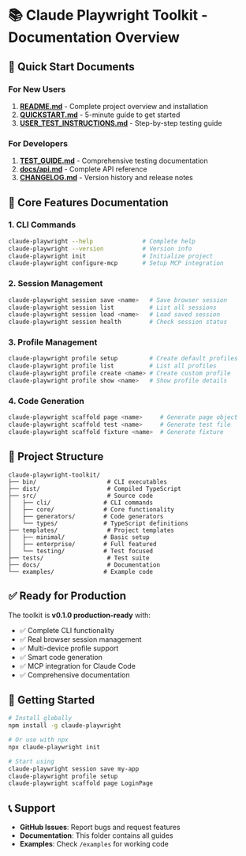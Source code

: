# 📚 Claude Playwright Toolkit - Documentation Overview

## 🚀 Quick Start Documents

### For New Users
1. **[README.md](../README.md)** - Complete project overview and installation
2. **[QUICKSTART.md](../QUICKSTART.md)** - 5-minute guide to get started
3. **[USER_TEST_INSTRUCTIONS.md](../USER_TEST_INSTRUCTIONS.md)** - Step-by-step testing guide

### For Developers  
1. **[TEST_GUIDE.md](../TEST_GUIDE.md)** - Comprehensive testing documentation
2. **[docs/api.md](api.md)** - Complete API reference
3. **[CHANGELOG.md](../CHANGELOG.md)** - Version history and release notes

## 🎯 Core Features Documentation

### 1. CLI Commands
```bash
claude-playwright --help              # Complete help
claude-playwright --version           # Version info
claude-playwright init                # Initialize project
claude-playwright configure-mcp       # Setup MCP integration
```

### 2. Session Management
```bash
claude-playwright session save <name>   # Save browser session
claude-playwright session list          # List all sessions
claude-playwright session load <name>   # Load saved session
claude-playwright session health        # Check session status
```

### 3. Profile Management
```bash
claude-playwright profile setup         # Create default profiles
claude-playwright profile list          # List all profiles
claude-playwright profile create <name> # Create custom profile
claude-playwright profile show <name>   # Show profile details
```

### 4. Code Generation
```bash
claude-playwright scaffold page <name>     # Generate page object
claude-playwright scaffold test <name>     # Generate test file
claude-playwright scaffold fixture <name>  # Generate fixture
```

## 📁 Project Structure

```
claude-playwright-toolkit/
├── bin/                    # CLI executables
├── dist/                   # Compiled TypeScript
├── src/                    # Source code
│   ├── cli/               # CLI commands
│   ├── core/              # Core functionality
│   ├── generators/        # Code generators
│   └── types/             # TypeScript definitions
├── templates/              # Project templates
│   ├── minimal/           # Basic setup
│   ├── enterprise/        # Full featured
│   └── testing/           # Test focused
├── tests/                  # Test suite
├── docs/                   # Documentation
└── examples/              # Example code
```

## ✅ Ready for Production

The toolkit is **v0.1.0 production-ready** with:
- ✅ Complete CLI functionality
- ✅ Real browser session management
- ✅ Multi-device profile support
- ✅ Smart code generation
- ✅ MCP integration for Claude Code
- ✅ Comprehensive documentation

## 🚀 Getting Started

```bash
# Install globally
npm install -g claude-playwright

# Or use with npx
npx claude-playwright init

# Start using
claude-playwright session save my-app
claude-playwright profile setup
claude-playwright scaffold page LoginPage
```

## 📞 Support

- **GitHub Issues**: Report bugs and request features
- **Documentation**: This folder contains all guides
- **Examples**: Check `/examples` for working code
